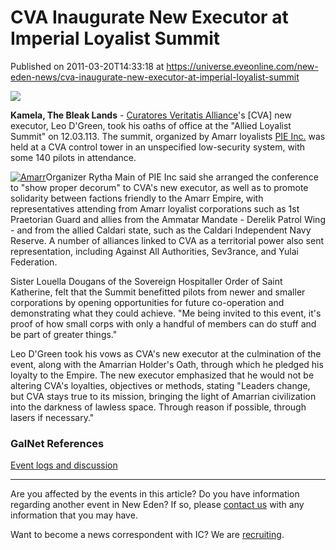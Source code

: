 # CVA Inaugurate New Executor at Imperial Loyalist Summit
Published on 2011-03-20T14:33:18 at https://universe.eveonline.com/new-eden-news/cva-inaugurate-new-executor-at-imperial-loyalist-summit

![](http://www.eve-ic.net/media/assets/icarticlebanner.png)  
  
 **Kamela, The Bleak Lands** \- [Curatores Veritatis Alliance](http://wiki.eveonline.com/en/wiki/Curatores_Veritatis_Alliance_%28Player_alliance%29)'s [CVA] new executor, Leo D'Green, took his oaths of office at the "Allied Loyalist Summit" on 12.03.113. The summit, organized by Amarr loyalists [PIE Inc.](http://wiki.eveonline.com/en/wiki/PIE_Inc._%28Player_corporation%29) was held at a CVA control tower in an unspecified low-security system, with some 140 pilots in attendance.  
  
[![Amarr ](http://www.eve-ic.net/media/articles/4446/conferencemeetingpointanti-forkdefensethumb.png)](http://www.eve-ic.net/media/igbd/igbd.php?faction=ic&url=http%3A%2F%2Fwww.eve-ic.net%2Fmedia%2Farticles%2F4446%2Fconferencemeetingpointanti-forkdefense.png)Organizer Rytha Main of PIE Inc said she arranged the conference to "show proper decorum" to CVA's new executor, as well as to promote solidarity between factions friendly to the Amarr Empire, with representatives attending from Amarr loyalist corporations such as 1st Praetorian Guard and allies from the Ammatar Mandate - Derelik Patrol Wing - and from the allied Caldari state, such as the Caldari Independent Navy Reserve. A number of alliances linked to CVA as a territorial power also sent representation, including Against All Authorities, Sev3rance, and Yulai Federation.   
  
Sister Louella Dougans of the Sovereign Hospitaller Order of Saint Katherine, felt that the Summit benefitted pilots from newer and smaller corporations by opening opportunities for future co-operation and demonstrating what they could achieve. "Me being invited to this event, it's proof of how small corps with only a handful of members can do stuff and be part of greater things."   
  
Leo D'Green took his vows as CVA's new executor at the culmination of the event, along with the Amarrian Holder's Oath, through which he pledged his loyalty to the Empire. The new executor emphasized that he would not be altering CVA's loyalties, objectives or methods, stating "Leaders change, but CVA stays true to its mission, bringing the light of Amarrian civilization into the darkness of lawless space. Through reason if possible, through lasers if necessary." 

### GalNet References

[Event logs and discussion](http://www.eveonline.com/ingameboard.asp?a=topic&threadID=1478628&page=1#1)

* * *

Are you affected by the events in this article? Do you have information regarding another event in New Eden? If so, please [contact us](http://www.eveonline.com/news.asp?a=submitrp) with any information that you may have.  
  
Want to become a news correspondent with IC? We are [recruiting](http://www.eveonline.com/isd.asp).
